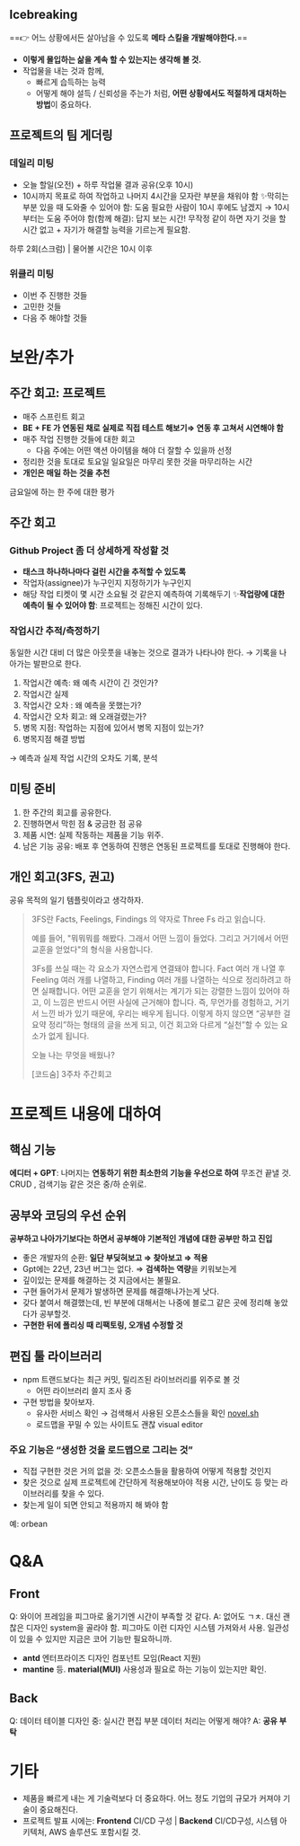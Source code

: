 ## Icebreaking
==👉 어느 상황에서든 살아남을 수 있도록 **메타 스킬을 개발해야한다.**==
- **이렇게 몰입하는 삶을 계속 할 수 있는지는 생각해 볼 것.**
- 작업물을 내는 것과 함께,
    - 빠르게 습득하는 능력
    - 어떻게 해야 설득 / 신뢰성을 주는가
    처럼, **어떤 상황에서도 적절하게 대처하는 방법**이 중요하다.

## 프로젝트의 팀 게더링
### 데일리 미팅
- 오늘 할일(오전) + 하루 작업물 결과 공유(오후 10시)
- 10시까지 목표로 하여 작업하고 나머지 4시간을 모자란 부분을 채워야 함
    ✨막히는 부분 있을 때 도와줄 수 있어야 함: 도움 필요한 사람이 10시 후에도 남겠지 → 10시 부터는 도움 주어야 함(함께 해결): 답지 보는 시간!
    무작정 같이 하면 자기 것을 할 시간 없고 + 자기가 해결할 능력을 기르는게 필요함.

하루 2회(스크럼) | 물어볼 시간은 10시 이후
### 위클리 미팅
- 이번 주 진행한 것들
- 고민한 것들
- 다음 주 해야할 것들

# 보완/추가
## 주간 회고: 프로젝트
- 매주 스프린트 회고
- **BE + FE 가 연동된 채로 실제로 직접 테스트 해보기⇒ 연동 후 고쳐서 시연해야 함**
- 매주 작업 진행한 것들에 대한 회고
    - 다음 주에는 어떤 액션 아이템을 해야 더 잘할 수 있을까 선정
- 정리한 것을 토대로 토요일 일요일은 마무리 못한 것을 마무리하는 시간
- **개인은 매일 하는 것을 추천**

금요일에 하는 한 주에 대한 평가

## 주간 회고
### Github Project 좀 더 상세하게 작성할 것
- **태스크 하나하나마다 걸린 시간을 추적할 수 있도록**
- 작업자(assignee)가 누구인지 지정하기가 누구인지
- 해당 작업 티켓이 몇 시간 소요될 것 같은지 예측하여 기록해두기
    ✨**작업량에 대한 예측이 될 수 있어야 함**: 프로젝트는 정해진 시간이 있다.

### 작업시간 추적/측정하기
동일한 시간 대비 더 많은 아웃풋을 내놓는 것으로 결과가 나타나야 한다. → 기록을 나아가는 발판으로 한다.
1. 작업시간 예측: 왜 예측 시간이 긴 것인가?
2. 작업시간 실제
3. 작업시간 오차 : 왜 예측을 못했는가?
4. 작업시간 오차 회고: 왜 오래걸렸는가?
5. 병목 지점: 작업하는 지점에 있어서 병목 지점이 있는가?
6. 병목지점 해결 방법

→ 예측과 실제 작업 시간의 오차도 기록, 분석

## 미팅 준비

1. 한 주간의 회고를 공유한다.
2. 진행하면서 막힌 점 & 궁금한 점 공유
3. 제품 시연: 실제 작동하는 제품을 기능 위주.
4. 남은 기능 공유: 배포 후 연동하여 진행은 연동된 프로젝트를 토대로 진행해야 한다.

## 개인 회고(3FS, 권고)

공유 목적의 일기 템플릿이라고 생각하자.

> 3FS란 Facts, Feelings, Findings 의 약자로 Three Fs 라고 읽습니다.
> 
> 예를 들어, "뭐뭐뭐를 해봤다. 그래서 어떤 느낌이 들었다. 그리고 거기에서 어떤 교훈을 얻었다"의 형식을 사용합니다.
> 
> 3Fs를 쓰실 때는 각 요소가 자연스럽게 연결돼야 합니다. Fact 여러 개 나열 후 Feeling 여러 개를 나열하고, Finding 여러 개를 나열하는 식으로 정리하려고 하면 실패합니다. 어떤 교훈을 얻기 위해서는 계기가 되는 강렬한 느낌이 있어야 하고, 이 느낌은 반드시 어떤 사실에 근거해야 합니다. 즉, 무언가를 경험하고, 거기서 느낀 바가 있기 때문에, 우리는 배우게 됩니다. 이렇게 하지 않으면 “공부한 걸 요약 정리”하는 형태의 글을 쓰게 되고, 이건 회고와 다르게 “실천”할 수 있는 요소가 없게 됩니다.
> 
> 오늘 나는 무엇을 배웠나?
> 
> [코드숨] 3주차 주간회고

# **프로젝트 내용에 대하여**

## 핵심 기능

**에디터 + GPT**: 나머지는 **연동하기 위한 최소한의 기능을 우선으로 하여** 무조건 끝낼 것.
CRUD , 검색기능 같은 것은 중/하 순위로.

## 공부와 코딩의 우선 순위

**공부하고 나아가기보다는 하면서 공부해야**
**기본적인 개념에 대한 공부만 하고 진입**

- 좋은 개발자의 순환: **일단 부딪혀보고 ⇒ 찾아보고 ⇒ 적용**
- Gpt에는 22년, 23년 버그는 없다. ⇒ **검색하는 역량**을 키워보는게
- 깊이있는 문제를 해결하는 것 지금에서는 불필요.
- 구현 들어가서 문제가 발생하면 문제를 해결해나가는게 낫다.
- 갖다 붙여서 해결했는데, 빈 부분에 대해서는 나중에 블로그 같은 곳에 정리해 놓았다가 공부할것.
- **구현한 뒤에 폴리싱 때 리팩토링, 오개념 수정할 것**

## 편집 툴 라이브러리
- npm 트랜드보다는 최근 커밋, 릴리즈된 라이브러리를 위주로 볼 것
    - 어떤 라이브러리 쓸지 조사 중
- 구현 방법을 찾아보자.
    - 유사한 서비스 확인 → 검색해서 사용된 오픈소스들을 확인 [novel.sh](http://novel.sh)
    - 로드맵을 꾸밀 수 있는 사이트도 괜찮 visual editor

### 주요 기능은 “생성한 것을 로드맵으로 그리는 것”
- 직접 구현한 것은 거의 없을 것: 오픈소스들을 활용하여 어떻게 적용할 것인지
- 찾은 것으로 실제 프로젝트에 간단하게 적용해보아야 적용 시간, 난이도 등 맞는 라이브러리를 찾을 수 있다.
- 찾는게 일이 되면 안되고 적용까지 해 봐야 함

예: orbean

# Q&A

## Front
Q: 와이어 프레임을 피그마로 옮기기엔 시간이 부족할 것 같다.
A: 없어도 ㄱㅊ. 대신 괜찮은 디자인 system을 골라야 함. 피그마도 이런 디자인 시스템 가져와서 사용. 일관성이 있을 수 있지만 지금은 코어 기능만 필요하니까.
- **antd** 엔터프라이즈 디자인 컴포넌트 모임(React 지원)
- **mantine** 등. **material(MUI)**
사용성과 필요로 하는 기능이 있는지만 확인.

## Back
Q: 데이터 테이블 디자인 중: 실시간 편집 부분 데이터 처리는 어떻게 해야?
A: **공유 부탁**

# 기타
- 제품을 빠르게 내는 게 기술력보다 더 중요하다. 어느 정도 기업의 규모가 커져야 기술이 중요해진다.
- 프로젝트 발표 시에는: **Frontend** CI/CD 구성 | **Backend** CI/CD구성, 시스템 아키텍처, AWS 솔루션도 포함시킬 것.